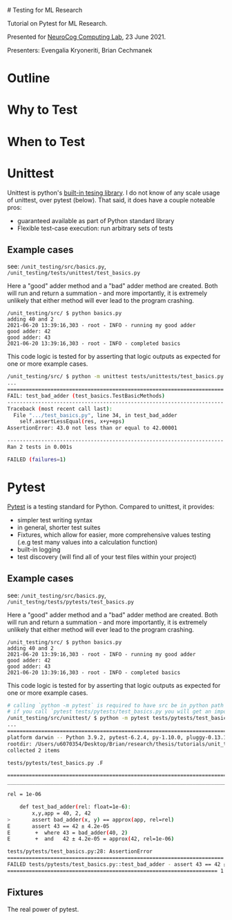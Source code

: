 # Testing for ML Research

Tutorial on Pytest for ML Research. 

Presented for [NeuroCog Computing Lab](https://cs.uwaterloo.ca/~jorchard/uw/NeuroCog.html), 23 June 2021. 

Presenters: Evengalia Kryoneriti, Brian Cechmanek


# Outline


# Why to Test

# When to Test 

# Unittest

Unittest is python's [built-in tesing library](https://docs.python.org/3/library/unittest.html#module-unittest). I do not know of any scale usage of unittest, over pytest (below). That said, it does have a couple noteable pros: 

* guaranteed available as part of Python standard library
* Flexible test-case execution: run arbitrary sets of tests

## Example cases

see: `/unit_testing/src/basics.py`,  `/unit_testing/tests/unittest/test_basics.py`  

Here a "good" adder method and a "bad" adder method are created. Both will run and return a summation - and more importantly, it is extremely unlikely that either method will ever lead to the program crashing. 

```
/unit_testing/src/ $ python basics.py
adding 40 and 2
2021-06-20 13:39:16,303 - root - INFO - running my good adder
good adder: 42
good adder: 43
2021-06-20 13:39:16,303 - root - INFO - completed basics
```

This code logic is tested for by asserting that logic outputs as expected for one or more example cases. 

```bash
/unit_testing/src/ $ python -m unittest tests/unittests/test_basics.py
...
======================================================================
FAIL: test_bad_adder (test_basics.TestBasicMethods)
----------------------------------------------------------------------
Traceback (most recent call last):
  File ".../test_basics.py", line 34, in test_bad_adder
    self.assertLessEqual(res, x+y+eps)
AssertionError: 43.0 not less than or equal to 42.00001

----------------------------------------------------------------------
Ran 2 tests in 0.001s

FAILED (failures=1)
```

# Pytest 

[Pytest](https://docs.pytest.org/en/6.2.x/) is a testing standard for Python. Compared to unittest, it provides:

* simpler test writing syntax
* in general, shorter test suites
* Fixtures, which allow for easier, more comprehensive values testing (.e.g test many values into a calculation function)
* built-in logging 
* test discovery (will find all of your test files within your project)

## Example cases

see: `/unit_testing/src/basics.py`, `/unit_testng/tests/pytests/test_basics.py`  

Here a "good" adder method and a "bad" adder method are created. Both will run and return a summation - and more importantly, it is extremely unlikely that either method will ever lead to the program crashing. 

```
/unit_testing/src/ $ python basics.py
adding 40 and 2
2021-06-20 13:39:16,303 - root - INFO - running my good adder
good adder: 42
good adder: 43
2021-06-20 13:39:16,303 - root - INFO - completed basics
```

This code logic is tested for by asserting that logic outputs as expected for one or more example cases. 

```bash
# calling `python -m pytest` is required to have src be in python path
# if you call `pytest tests/pytests/test_basics.py you will get an import error
/unit_testing/src/unittest/ $ python -m pytest tests/pytests/test_basics.py 
...
======================================================================== test session starts ========================================================================
platform darwin -- Python 3.9.2, pytest-6.2.4, py-1.10.0, pluggy-0.13.1
rootdir: /Users/u6070354/Desktop/Brian/research/thesis/tutorials/unit_testing
collected 2 items                                                                                                                                                   

tests/pytests/test_basics.py .F                                                                                                                               [100%]

============================================================================= FAILURES ==============================================================================
__________________________________________________________________________ test_bad_adder ___________________________________________________________________________

rel = 1e-06

    def test_bad_adder(rel: float=1e-6):
        x,y,app = 40, 2, 42
>       assert bad_adder(x, y) == approx(app, rel=rel)
E       assert 43 == 42 ± 4.2e-05
E        +  where 43 = bad_adder(40, 2)
E        +  and   42 ± 4.2e-05 = approx(42, rel=1e-06)

tests/pytests/test_basics.py:28: AssertionError
====================================================================== short test summary info ======================================================================
FAILED tests/pytests/test_basics.py::test_bad_adder - assert 43 == 42 ± 4.2e-05
==================================================================== 1 failed, 1 passed in 0.14s ====================================================================
```

## Fixtures 

The real power of pytest. 

